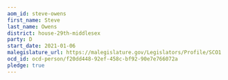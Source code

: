 ```yaml
---
aom_id: steve-owens
first_name: Steve
last_name: Owens
district: house-29th-middlesex
party: D
start_date: 2021-01-06
malegislature_url: https://malegislature.gov/Legislators/Profile/SCO1
ocd_id: ocd-person/f20dd448-92ef-458c-bf92-90e7e766072a
pledge: true
---
```

